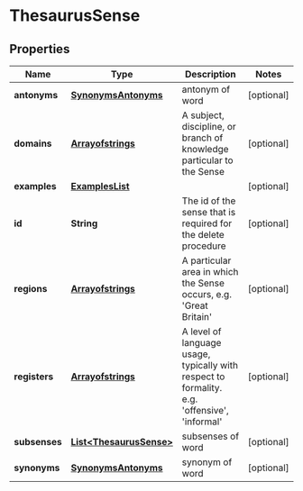 
# ThesaurusSense

## Properties
Name | Type | Description | Notes
------------ | ------------- | ------------- | -------------
**antonyms** | [**SynonymsAntonyms**](SynonymsAntonyms.md) | antonym of word |  [optional]
**domains** | [**Arrayofstrings**](Arrayofstrings.md) | A subject, discipline, or branch of knowledge particular to the Sense |  [optional]
**examples** | [**ExamplesList**](ExamplesList.md) |  |  [optional]
**id** | **String** | The id of the sense that is required for the delete procedure |  [optional]
**regions** | [**Arrayofstrings**](Arrayofstrings.md) | A particular area in which the Sense occurs, e.g. &#39;Great Britain&#39; |  [optional]
**registers** | [**Arrayofstrings**](Arrayofstrings.md) | A level of language usage, typically with respect to formality. e.g. &#39;offensive&#39;, &#39;informal&#39; |  [optional]
**subsenses** | [**List&lt;ThesaurusSense&gt;**](ThesaurusSense.md) | subsenses of word |  [optional]
**synonyms** | [**SynonymsAntonyms**](SynonymsAntonyms.md) | synonym of word |  [optional]



